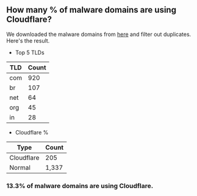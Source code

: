 ## How many % of malware domains are using Cloudflare?


We downloaded the malware domains from [here](https://urlhaus.abuse.ch) and filter out duplicates.
Here's the result.


[//]: # (start replacement)


- Top 5 TLDs

| TLD | Count |
| --- | --- |
| com | 920 |
| br | 107 |
| net | 64 |
| org | 45 |
| in | 28 |


- Cloudflare %

| Type | Count |
| --- | --- |
| Cloudflare | 205 |
| Normal | 1,337 |


### 13.3% of malware domains are using Cloudflare.